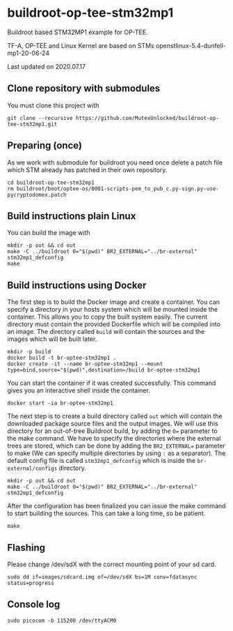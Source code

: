 # buildroot-op-tee-stm32mp1
Buildroot based STM32MP1 example for OP-TEE. 

TF-A, OP-TEE and Linux Kernel are based on STMs openstlinux-5.4-dunfell-mp1-20-06-24

Last updated on 2020.07.17

## Clone repository with submodules
You must clone this project with
```
git clone --recursive https://github.com/MutexUnlocked/buildroot-op-tee-stm32mp1.git
```

## Preparing (once)
As we work with submodule for buildroot you need once delete a patch file which STM already has patched in their own repository.
```
cd buildroot-op-tee-stm32mp1
rm buildroot/boot/optee-os/0001-scripts-pem_to_pub_c.py-sign.py-use-pycryptodomex.patch
```

## Build instructions plain Linux

You can build the image with
```
mkdir -p out && cd out
make -C ../buildroot O="$(pwd)" BR2_EXTERNAL="../br-external" stm32mp1_defconfig
make
```

## Build instructions using Docker

The first step is to build the Docker image and create a container. You can specify a directory in your hosts system which will be mounted inside the container. This allows you to copy the built system easily. The current directory must contain the provided Dockerfile which will be compiled into an image. The directory called `build` will contain the sources and the images which will be built later.
```
mkdir -p build
docker build -t br-optee-stm32mp1 .
docker create -it --name br-optee-stm32mp1 --mount type=bind,source="$(pwd)",destination=/build br-optee-stm32mp1
```

You can start the container if it was created successfully. This command gives you an interactive shell inside the container.
```
docker start -ia br-optee-stm32mp1
```

The next step is to create a build directory called `out` which will contain the downloaded package source files and the output images. We will use this directory for an out-of-tree Buildroot build, by adding the `O=` parameter to the make command. We have to specify the directories where the external trees are stored, which can be done by adding the `BR2_EXTERNAL=` parameter to make (We can specify multiple directories by using `:` as a separator). The default config file is called `stm32mp1_defconfig` which is inside the `br-external/configs` directory.
```
mkdir -p out && cd out
make -C ../buildroot O="$(pwd)" BR2_EXTERNAL="../br-external" stm32mp1_defconfig
```

After the configuration has been finalized you can issue the make command to start building the sources. This can take a long time, so be patient.
```
make
```

## Flashing
Please change /dev/sdX with the correct mounting point of your sd card.
```
sudo dd if=images/sdcard.img of=/dev/sdX bs=1M conv=fdatasync status=progress
```

## Console log
```
sudo picocom -b 115200 /dev/ttyACM0
```

